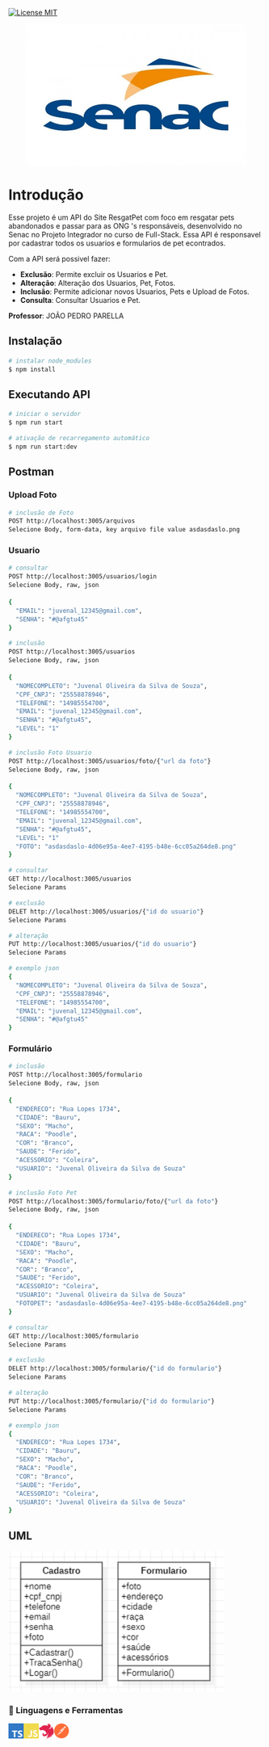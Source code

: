 <p>
  <a href="https://opensource.org/licenses/MIT">
    <img src="https://img.shields.io/badge/License-MIT-blue.svg" alt="License MIT">
  </a>
</p>

<div>
  <p align="center">
    <img src="https://github.com/andrecomegno/API-CRUD/blob/main/src/image/logo.jpg" alt="Logo" height="280">
  </p>
</div>

# Introdução
<p> Esse projeto é um API do Site ResgatPet com foco em resgatar pets abandonados e passar para as ONG 's responsáveis, desenvolvido no Senac no Projeto Integrador no curso de Full-Stack. Essa API é responsavel por cadastrar todos os usuarios e formularios de pet econtrados.</p>

Com a API será possivel fazer:
- **Exclusão**: Permite excluir os Usuarios e Pet.
- **Alteração**: Alteração dos Usuarios, Pet, Fotos.
- **Inclusão**: Permite adicionar novos Usuarios, Pets e Upload de Fotos.
- **Consulta**: Consultar Usuarios e Pet.

**Professor**: JOÃO PEDRO PARELLA

## Instalação

```bash
# instalar node_modules
$ npm install
```

## Executando API

```bash
# iniciar o servidor 
$ npm run start
```

```bash
# ativação de recarregamento automático
$ npm run start:dev
```

## Postman

### Upload Foto
```bash
# inclusão de Foto
POST http://localhost:3005/arquivos
Selecione Body, form-data, key arquivo file value asdasdaslo.png

```
### Usuario
```bash
# consultar
POST http://localhost:3005/usuarios/login
Selecione Body, raw, json

{
  "EMAIL": "juvenal_12345@gmail.com",
  "SENHA": "#@afgtu45"
}
```
```bash
# inclusão
POST http://localhost:3005/usuarios
Selecione Body, raw, json

{
  "NOMECOMPLETO": "Juvenal Oliveira da Silva de Souza",
  "CPF_CNPJ": "25558878946",
  "TELEFONE": "14985554700",
  "EMAIL": "juvenal_12345@gmail.com",
  "SENHA": "#@afgtu45",
  "LEVEL": "1"
}
```
```bash
# inclusão Foto Usuario
POST http://localhost:3005/usuarios/foto/{"url da foto"}
Selecione Body, raw, json

{
  "NOMECOMPLETO": "Juvenal Oliveira da Silva de Souza",
  "CPF_CNPJ": "25558878946",
  "TELEFONE": "14985554700",
  "EMAIL": "juvenal_12345@gmail.com",
  "SENHA": "#@afgtu45",
  "LEVEL": "1"
  "FOTO": "asdasdaslo-4d06e95a-4ee7-4195-b48e-6cc05a264de8.png"
}
```
```bash
# consultar
GET http://localhost:3005/usuarios
Selecione Params
```
```bash
# exclusão
DELET http://localhost:3005/usuarios/{"id do usuario"}
Selecione Params
```
```bash
# alteração
PUT http://localhost:3005/usuarios/{"id do usuario"}
Selecione Params
```
```bash
# exemplo json
{
  "NOMECOMPLETO": "Juvenal Oliveira da Silva de Souza",
  "CPF_CNPJ": "25558878946",
  "TELEFONE": "14985554700",
  "EMAIL": "juvenal_12345@gmail.com",
  "SENHA": "#@afgtu45"
}
```
### Formulário

```bash
# inclusão
POST http://localhost:3005/formulario
Selecione Body, raw, json

{
  "ENDERECO": "Rua Lopes 1734",
  "CIDADE": "Bauru",
  "SEXO": "Macho",
  "RACA": "Poodle",
  "COR": "Branco",
  "SAUDE": "Ferido",
  "ACESSORIO": "Coleira",  
  "USUARIO": "Juvenal Oliveira da Silva de Souza"
}
```
```bash
# inclusão Foto Pet
POST http://localhost:3005/formulario/foto/{"url da foto"}
Selecione Body, raw, json

{
  "ENDERECO": "Rua Lopes 1734",
  "CIDADE": "Bauru",
  "SEXO": "Macho",
  "RACA": "Poodle",
  "COR": "Branco",
  "SAUDE": "Ferido",
  "ACESSORIO": "Coleira", 
  "USUARIO": "Juvenal Oliveira da Silva de Souza"
  "FOTOPET": "asdasdaslo-4d06e95a-4ee7-4195-b48e-6cc05a264de8.png"
}
```
```bash
# consultar
GET http://localhost:3005/formulario
Selecione Params
```
```bash
# exclusão
DELET http://localhost:3005/formulario/{"id do formulario"}
Selecione Params
```
```bash
# alteração
PUT http://localhost:3005/formulario/{"id do formulario"}
Selecione Params
```
```bash
# exemplo json
{
  "ENDERECO": "Rua Lopes 1734",
  "CIDADE": "Bauru",
  "SEXO": "Macho",
  "RACA": "Poodle",
  "COR": "Branco",
  "SAUDE": "Ferido",
  "ACESSORIO": "Coleira",  
  "USUARIO": "Juvenal Oliveira da Silva de Souza"
}
```
## UML
<img src="src/image/uml.png" alt="Logo" height="280">


### 👾 Linguagens e Ferramentas
<img align="left" alt="TypeScript" width="30px" src="https://github.com/andrecomegno/andrecomegno/blob/main/icon/typescript.png" />
<img align="left" alt="JavaScript" width="30px" src="https://github.com/andrecomegno/andrecomegno/blob/main/icon/javascript.png" />
<img align="left" alt="Nest.js" width="30px" src="https://github.com/andrecomegno/andrecomegno/blob/main/icon/nestjs.png" />
<img align="left" alt="Postman" width="30px" src="https://github.com/andrecomegno/andrecomegno/blob/main/icon/postman.png" />
<br>
